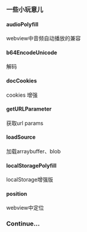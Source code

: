 ### 一些小玩意儿

#### audioPolyfill
webview中音频自动播放的兼容

#### b64EncodeUnicode
解码

#### docCookies
cookies 增强

#### getURLParameter
获取url params

#### loadSource
加载arraybuffer、blob

#### localStoragePolyfill
localStorage增强版

#### position
webview中定位

### Continue...
